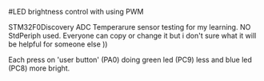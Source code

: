 #LED brightness control with using PWM

STM32F0Discovery ADC Temperarure sensor testing for my learning. NO StdPeriph used. Everyone can copy or change it but i don't sure what it will be helpful for someone else ))

Each press on 'user button' (PA0) doing green led (PC9) less and blue led (PC8) more bright. 




